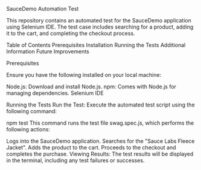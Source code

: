 SauceDemo Automation Test

This repository contains an automated test for the SauceDemo application using Selenium IDE. The test case includes searching for a product, adding it to the cart, and completing the checkout process.

Table of Contents
Prerequisites
Installation
Running the Tests
Additional Information
Future Improvements

Prerequisites

Ensure you have the following installed on your local machine:

Node.js: Download and install Node.js.
npm: Comes with Node.js for managing dependencies.
Selenium IDE

Running the Tests
Run the Test: Execute the automated test script using the following command:


npm test
This command runs the test file swag.spec.js, which performs the following actions:

Logs into the SauceDemo application.
Searches for the "Sauce Labs Fleece Jacket".
Adds the product to the cart.
Proceeds to the checkout and completes the purchase.
Viewing Results: The test results will be displayed in the terminal, including any test failures or successes.